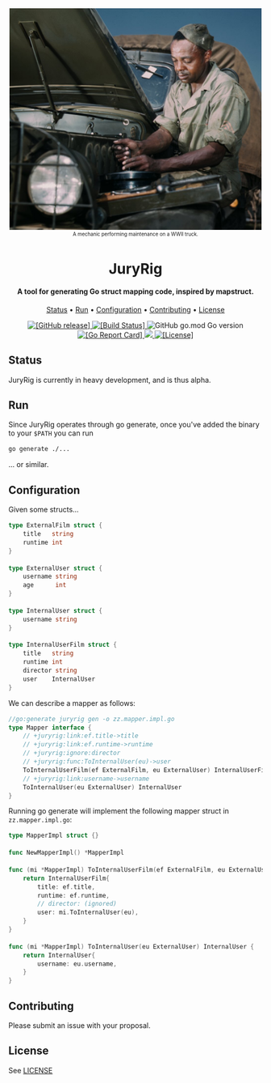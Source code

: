 <div align="center"><img src="man-truck.jpg" width="500" alt="Photograph of a man fixing a truck."></div>
<div align="center"><small><sup>A mechanic performing maintenance on a WWII truck.</i></sup></small></div>
<h1 align="center">
  <b>JuryRig</b>
</h1>

<h4 align="center">A tool for generating Go struct mapping code, inspired by mapstruct. </h4>

<p align="center">
  <a href="#status">Status</a> •
  <a href="#run">Run</a> •
  <a href="#configuration">Configuration</a> •
  <a href="#contributing">Contributing</a> •
  <a href="#license">License</a>
</p>

<p align="center">
  <a href="https://github.com/liampulles/juryrig/releases">
    <img src="https://img.shields.io/github/release/liampulles/juryrig.svg" alt="[GitHub release]">
  </a>
  <a href="https://travis-ci.com/liampulles/juryrig">
    <img src="https://travis-ci.com/liampulles/juryrig.svg?branch=master" alt="[Build Status]">
  </a>
    <img alt="GitHub go.mod Go version" src="https://img.shields.io/github/go-mod/go-version/liampulles/juryrig">
  <a href="https://goreportcard.com/report/github.com/liampulles/juryrig">
    <img src="https://goreportcard.com/badge/github.com/liampulles/juryrig" alt="[Go Report Card]">
  </a>
  <a href="https://codecov.io/gh/liampulles/juryrig">
    <img src="https://codecov.io/gh/liampulles/juryrig/branch/master/graph/badge.svg" />
  </a>
  <a href="https://github.com/liampulles/juryrig/blob/master/LICENSE.md">
    <img src="https://img.shields.io/github/license/liampulles/juryrig.svg" alt="[License]">
  </a>
</p>

## Status

JuryRig is currently in heavy development, and is thus alpha.

## Run

Since JuryRig operates through go generate, once you've added the binary to your `$PATH` you can run

```bash
go generate ./...
```

... or similar.

## Configuration

Given some structs...

```go
type ExternalFilm struct {
    title   string
    runtime int
}

type ExternalUser struct {
    username string
    age      int
}

type InternalUser struct {
    username string
}

type InternalUserFilm struct {
    title   string
    runtime int
    director string
    user    InternalUser
}
```

We can describe a mapper as follows:

```go
//go:generate juryrig gen -o zz.mapper.impl.go
type Mapper interface {
    // +juryrig:link:ef.title->title
    // +juryrig:link:ef.runtime->runtime
    // +juryrig:ignore:director
    // +juryrig:func:ToInternalUser(eu)->user
    ToInternalUserFilm(ef ExternalFilm, eu ExternalUser) InternalUserFilm
    // +juryrig:link:username->username
    ToInternalUser(eu ExternalUser) InternalUser
}
```

Running go generate will implement the following mapper struct in `zz.mapper.impl.go`:

```go
type MapperImpl struct {}

func NewMapperImpl() *MapperImpl

func (mi *MapperImpl) ToInternalUserFilm(ef ExternalFilm, eu ExternalUser) InternalUserFilm {
    return InternalUserFilm{
        title: ef.title,
        runtime: ef.runtime,
        // director: (ignored)
        user: mi.ToInternalUser(eu),
    }
}

func (mi *MapperImpl) ToInternalUser(eu ExternalUser) InternalUser {
    return InternalUser{
        username: eu.username,
    }
}
```

## Contributing

Please submit an issue with your proposal.

## License

See [LICENSE](LICENSE)
